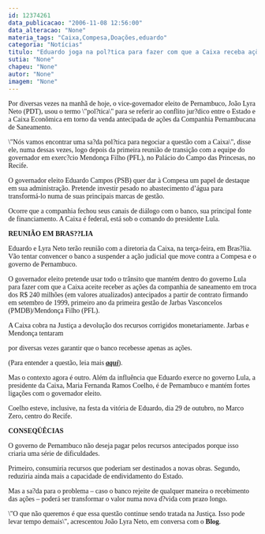 ```yaml
---
id: 12374261
data_publicacao: "2006-11-08 12:56:00"
data_alteracao: "None"
materia_tags: "Caixa,Compesa,Doações,eduardo"
categoria: "Notícias"
titulo: "Eduardo joga na pol?tica para fazer com que a Caixa receba ações da Compesa"
sutia: "None"
chapeu: "None"
autor: "None"
imagem: "None"
---
```

<p><P><FONT face=Verdana>Por diversas vezes na manhã de hoje, o vice-governador eleito de Pernambuco, João Lyra Neto (PDT), usou o termo \"pol?tica\" para se referir ao conflito jur?dico entre o Estado e a Caixa Econômica em torno da venda antecipada de ações da Companhia Pernambucana de Saneamento.</FONT></P></p>
<p><P><FONT face=Verdana>\"Nós vamos encontrar uma sa?da pol?tica para negociar a questão com a Caixa\", disse ele, numa dessas vezes, logo depois da primeira reunião de transição com a equipe do governador em exerc?cio Mendonça Filho (PFL), no Palácio do Campo das Princesas, no Recife.</FONT></P></p>
<p><P><FONT face=Verdana>O governador eleito Eduardo Campos (PSB) quer dar à Compesa um papel de destaque em sua administração. Pretende investir pesado no abastecimento d’água para transformá-lo numa de suas principais marcas de gestão.</FONT></P></p>
<p><P><FONT face=Verdana>Ocorre que a companhia fechou seus canais de diálogo com o banco, sua principal fonte de financiamento. A Caixa é federal, está sob o comando do presidente Lula.</FONT></P></p>
<p><P><FONT face=Verdana><STRONG>REUNIÃO EM BRAS??LIA</STRONG></FONT></P></p>
<p><P><FONT face=Verdana>Eduardo e Lyra Neto terão reunião com a diretoria da Caixa, na terça-feira, em Bras?lia. Vão tentar convencer o banco a suspender a ação judicial que move contra a Compesa e o governo de Pernambuco.</FONT></P></p>
<p><P><FONT face=Verdana>O governador eleito pretende usar todo o trânsito que mantém dentro do governo Lula para fazer com que a Caixa aceite receber as ações da companhia de saneamento em troca dos R$ 240 milhões (em valores atualizados) antecipados a partir de contrato firmando em setembro de 1999, primeiro ano da primeira gestão de Jarbas Vasconcelos (PMDB)/Mendonça Filho (PFL).</FONT></P></p>
<p><P><FONT face=Verdana>A Caixa cobra na Justiça a devolução dos recursos corrigidos monetariamente. Jarbas e Mendonça tentaram</p>
<p> por diversas vezes garantir que o banco recebesse apenas as ações.</FONT></P></p>
<p><P><FONT face=Verdana>(Para entender a questão, leia mais <STRONG><EM><A href=\"https://www.tce.pe.gov.br/contas-governo/2001/vinculacao4552.html\" target=_blank>aqui</A></EM></STRONG>).</FONT></P></p>
<p><P><FONT face=Verdana>Mas o contexto agora é outro. Além da influência que Eduardo exerce no governo Lula, a presidente da Caixa, Maria Fernanda Ramos Coelho, é de Pernambuco e mantém fortes ligações com o governador eleito.</FONT></P></p>
<p><P><FONT face=Verdana>Coelho esteve, inclusive, na festa da vitória de Eduardo, dia 29 de outubro, no Marco Zero, centro do Recife.</FONT></P></p>
<p><P><FONT face=Verdana><STRONG>CONSEQÜÊCIAS</STRONG></FONT></P></p>
<p><P><FONT face=Verdana>O governo de Pernambuco não deseja pagar pelos recursos antecipados porque isso criaria uma série de dificuldades. </FONT></P></p>
<p><P><FONT face=Verdana>Primeiro, consumiria recursos que poderiam ser destinados a novas obras. Segundo, reduziria ainda mais a capacidade de endividamento do Estado.</FONT></P></p>
<p><P><FONT face=Verdana>Mas a sa?da para o problema – caso o banco rejeite de qualquer maneira o recebimento das ações – poderá ser transformar o valor numa nova d?vida com prazo longo.</FONT></P></p>
<p><P><FONT face=Verdana>\"O que não queremos é que essa questão continue sendo tratada na Justiça. Isso pode levar tempo demais\", acrescentou João Lyra Neto, em conversa com o <STRONG>Blog</STRONG>.</FONT></P> </p>
